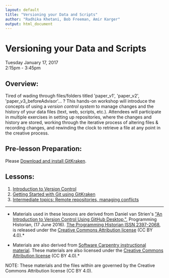 ```yaml
---
layout: default
title: "Versioning your Data and Scripts"
author: "Radhika Khetani, Bob Freeman, Amir Karger"
output: html_document
---
```


# Versioning your Data and Scripts
Tuesday January 17, 2017<br>
2:15pm - 3:45pm <br>

## Overview:
Tired of wading through files/folders titled 'paper_v1', 'paper_v2', 'paper_v3_beforeAdvisor'... ? This hands-on workshop will introduce the concepts of using a *version control system* to manage changes and the history of your data files (text, web, scripts, etc.). Attendees will participate in multiple exercises in setting up repositories, where the changes and history are stored, working through the iterative process of altering files & recording changes, and rewinding the clock to retrieve a file at any point in the creative process.

## Pre-lesson Preparation:
Please [Download and install GitKraken](https://gitkraken.com/download). 

## Lessons:

1. [Introduction to Version Control](01_Intro_to_versioning.md)<br>
2. [Getting Started with Git using GitKraken](02_Github_Desktop.md)<br>
3. [Intermediate topics: Remote repositories, managing conflicts](03_Github_remote_and_conflicts.md)<br>

***

* Materials used in these lessons are derived from Daniel van Strien's ["An Introduction to Version Control Using GitHub Desktop,"](http://programminghistorian.org/lessons/getting-started-with-github-desktop), Programming Historian, (17 June 2016). [The Programming Historian ISSN 2397-2068](http://programminghistorian.org/), is released under the [Creative Commons Attribution license](https://creativecommons.org/licenses/by/4.0/) (CC BY 4.0).*

* Materials are also derived from [Software Carpentry instructional material](https://swcarpentry.github.io/git-novice/). These materials are also licensed under the [Creative Commons Attribution license](https://creativecommons.org/licenses/by/4.0/) (CC BY 4.0).*

NOTE: These materials and the files within are governed by the Creative Commons Attribution license (CC BY 4.0).
